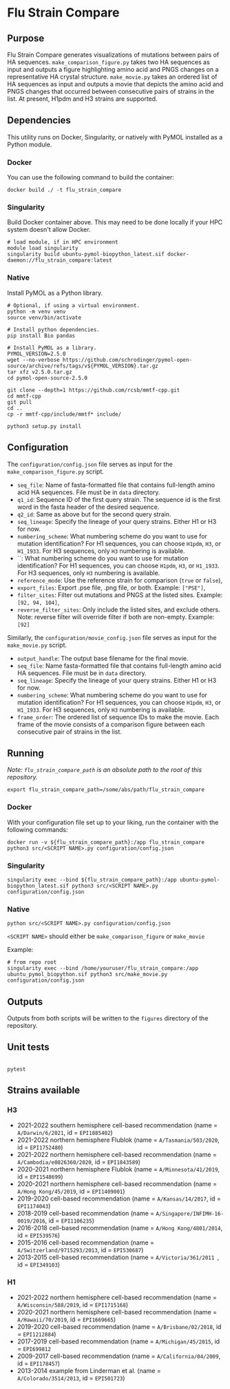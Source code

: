 # Flu Strain Compare

## Purpose

Flu Strain Compare generates visualizations of mutations between pairs of HA sequences. `make_comparison_figure.py` takes two HA sequences as input and outputs a figure highlighting amino acid and PNGS changes on a representative HA crystal structure. `make_movie.py` takes an ordered list of HA sequences as input and outputs a movie that depicts the amino acid and PNGS changes that occurred between consecutive pairs of strains in the list. At present, H1pdm and H3 strains are supported.

## Dependencies

This utility runs on Docker, Singularity, or natively with PyMOL installed as a Python module.


### Docker

You can use the following command to build the container:

```
docker build ./ -t flu_strain_compare
```

### Singularity

Build Docker container above. This may need to be done locally if your HPC system doesn't allow Docker.

```
# load module, if in HPC environment
module load singularity
singularity build ubuntu-pymol-biopython_latest.sif docker-daemon://flu_strain_compare:latest
```

### Native

Install PyMOL as a Python library.

```
# Optional, if using a virtual environment.
python -m venv venv
source venv/bin/activate

# Install python dependencies.
pip install Bio pandas

# Install PyMOL as a library.
PYMOL_VERSION=2.5.0
wget --no-verbose https://github.com/schrodinger/pymol-open-source/archive/refs/tags/v${PYMOL_VERSION}.tar.gz
tar xfz v2.5.0.tar.gz
cd pymol-open-source-2.5.0

git clone --depth=1 https://github.com/rcsb/mmtf-cpp.git
cd mmtf-cpp
git pull
cd ..
cp -r mmtf-cpp/include/mmtf* include/

python3 setup.py install
```

## Configuration

The `configuration/config.json` file serves as input for the `make_comparison_figure.py` script.

* `seq_file`: Name of fasta-formatted file that contains full-length amino acid HA sequences. File must be in `data` directory.
* `q1_id`: Sequence ID of the first query strain. The sequence id is the first word in the fasta header of the desired sequence.
* `q2_id`: Same as above but for the second query strain.
* `seq_lineage`: Specify the lineage of your query strains. Either H1 or H3 for now.
* `numbering_scheme`: What numbering scheme do you want to use for mutation identification? For H1 sequences, you can choose `H1pdm`, `H3`, or `H1_1933`. For H3 sequences, only `H3` numbering is available.
* ``: What numbering scheme do you want to use for mutation identification? For H1 sequences, you can choose `H1pdm`, `H3`, or `H1_1933`. For H3 sequences, only `H3` numbering is available.
* `reference_mode`: Use the reference strain for comparison (`true` or `false`),
* `export_files`: Export .pse file, .png file, or both. Example: `["PSE"]`,
* `filter_sites`: Filter out mutations and PNGS at the listed sites. Example: `[92, 94, 104]`,
* `reverse_filter_sites`: Only include the listed sites, and exclude others. Note: reverse filter will override filter if both are non-empty. Example: `[92]`



Similarly, the `configuration/movie_config.json` file serves as input for the `make_movie.py` script.
* `output_handle`: The output base filename for the final movie.
* `seq_file`: Name fasta-formatted file that contains full-length amino acid HA sequences. File must be in `data` directory.
* `seq_lineage`: Specify the lineage of your query strains. Either H1 or H3 for now.
* `numbering_scheme`: What numbering scheme do you want to use for mutation identification? For H1 sequences, you can choose `H1pdm`, `H3`, or `H1_1933`. For H3 sequences, only `H3` numbering is available.
* `frame_order`: The ordered list of sequence IDs to make the movie. Each frame of the movie consists of a comparison figure between each consecutive pair of strains in the list.

## Running


_Note: `flu_strain_compare_path` is an absolute path to the root of this repository._

```
export flu_strain_compare_path=/some/abs/path/flu_strain_compare
```

### Docker

With your configuration file set up to your liking, run the container with the following commands:


```
docker run -v ${flu_strain_compare_path}:/app flu_strain_compare python3 src/<SCRIPT NAME>.py configuration/config.json
```

### Singularity

```
singularity exec --bind ${flu_strain_compare_path}:/app ubuntu-pymol-biopython_latest.sif python3 src/<SCRIPT NAME>.py configuration/config.json
```

### Native

```
python src/<SCRIPT NAME>.py configuration/config.json
```

`<SCRIPT NAME>` should either be `make_comparison_figure` or `make_movie`


Example:

```
# from repo root
singularity exec --bind /home/youruser/flu_strain_compare:/app ubuntu_pymol_biopython.sif python3 src/make_movie.py configuration/config.json
```

## Outputs

Outputs from both scripts will be written to the `figures` directory of the repository.



## Unit tests

```

pytest

```

## Strains available
### H3
* 2021-2022 southern hemisphere cell-based recommendation (name = `A/Darwin/6/2021`, id = `EPI1885402`)
* 2021-2022 northern hemisphere Flublok (name = `A/Tasmania/503/2020`, id = `EPI1752480`)
* 2021-2022 northern hemisphere cell-based recommendation (name = `A/Cambodia/e0826360/2020`, id =  `EPI1843589`)
* 2020-2021 northern hemisphere Flublok (name = `A/Minnesota/41/2019`, id = `EPI1548699`)
* 2020-2021 northern hemisphere cell-based recommendation (name = `A/Hong Kong/45/2019`, id = `EPI1409001`) 
* 2019-2020 cell-based recommendation (name = `A/Kansas/14/2017`, id = `EPI1174043`)
* 2018-2019 cell-based recommendation (name = `A/Singapore/INFIMH-16-0019/2016`, id = `EPI1106235`)
* 2016-2018 cell-based recommendation (name = `A/Hong Kong/4801/2014`, id = `EPI539576`)
* 2015-2016 cell-based recommendation (name = `A/Switzerland/9715293/2013`, id = `EPI530687`)
* 2013-2015 cell-based recommendation (name = `A/Victoria/361/2011 `, id = `EPI349103`)
### H1
* 2021-2022 northern hemisphere cell-based recommendation (name = `A/Wisconsin/588/2019`, id = `EPI1715168`)
* 2020-2021 northern hemisphere cell-based recommendation (name = `A/Hawaii/70/2019`, id = `EPI1669665`) 
* 2019-2020 cell-based recommendation (name = `A/Brisbane/02/2018`, id = `EPI1212884`)
* 2017-2019 cell-based recommendation (name = `A/Michigan/45/2015`, id = `EPI699812`
* 2009-2017 cell-based recommendation (name = `A/California/04/2009`, id = `EPI178457`)
* 2013-2014 example from Linderman et al. (name = `A/Colorado/3514/2013`, id = `EPI501723`)
